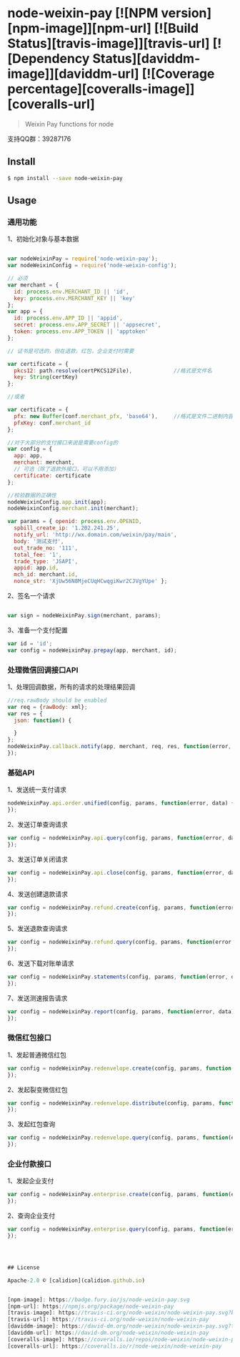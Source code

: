 # node-weixin-pay [![NPM version][npm-image]][npm-url] [![Build Status][travis-image]][travis-url] [![Dependency Status][daviddm-image]][daviddm-url] [![Coverage percentage][coveralls-image]][coveralls-url]

> Weixin Pay functions for node

支持QQ群：39287176

## Install

```sh
$ npm install --save node-weixin-pay
```

## Usage


### 通用功能

1、初始化对象与基本数据

```js

var nodeWeixinPay = require('node-weixin-pay');
var nodeWeixinConfig = require('node-weixin-config');

// 必须
var merchant = {
  id: process.env.MERCHANT_ID || 'id',
  key: process.env.MERCHANT_KEY || 'key'
};
var app = {
  id: process.env.APP_ID || 'appid',
  secret: process.env.APP_SECRET || 'appsecret',
  token: process.env.APP_TOKEN || 'apptoken'
};

// 证书是可选的，但在退款，红包，企业支付时需要

var certificate = {
  pkcs12: path.resolve(certPKCS12File),             //格式是文件名
  key: String(certKey)
};

//或者

var certificate = {
  pfx: new Buffer(conf.merchant_pfx, 'base64'),     //格式是文件二进制内容
  pfxKey: conf.merchant_id
};

//对于大部分的支付接口来说是需要config的
var config = {
  app: app,
  merchant: merchant,
  // 可选（除了退款外接口，可以不用添加）
  certificate: certificate
};

//校验数据的正确性
nodeWeixinConfig.app.init(app);
nodeWeixinConfig.merchant.init(merchant);

var params = { openid: process.env.OPENID,
  spbill_create_ip: '1.202.241.25',
  notify_url: 'http://wx.domain.com/weixin/pay/main',
  body: '测试支付',
  out_trade_no: '111',
  total_fee: '1',
  trade_type: 'JSAPI',
  appid: app.id,
  mch_id: merchant.id,
  nonce_str: 'XjUw56N8MjeCUqHCwqgiKwr2CJVgYUpe' };

```

2、签名一个请求

```js

var sign = nodeWeixinPay.sign(merchant, params);
```


3、准备一个支付配置

```js
var id = 'id';
var config = nodeWeixinPay.prepay(app, merchant, id);
```

### 处理微信回调接口API

1、处理回调数据，所有的请求的处理结果回调

```js
//req.rawBody should be enabled
var req = {rawBody: xml};
var res = {
  json: function() {

  }
};
nodeWeixinPay.callback.notify(app, merchant, req, res, function(error, data) {
});
```

### 基础API

1、发送统一支付请求

```js
nodeWeixinPay.api.order.unified(config, params, function(error, data) {
});
```

2、发送订单查询请求

```js
var config = nodeWeixinPay.api.query(config, params, function(error, data) {
});
```

3、发送订单关闭请求

```js
var config = nodeWeixinPay.api.close(config, params, function(error, data) {
});
```

4、发送创建退款请求

```js
var config = nodeWeixinPay.refund.create(config, params, function(error, data) {
});
```

5、发送退款查询请求

```js
var config = nodeWeixinPay.refund.query(config, params, function(error, data) {
});
```

6、发送下载对账单请求

```js
var config = nodeWeixinPay.statements(config, params, function(error, data) {
});
```

7、发送测速报告请求

```js
var config = nodeWeixinPay.report(config, params, function(error, data) {
});
```

### 微信红包接口

1、发起普通微信红包

```js
var config = nodeWeixinPay.redenvelope.create(config, params, function(error, data) {
});
```
2、发起裂变微信红包

```js
var config = nodeWeixinPay.redenvelope.distribute(config, params, function(error, data) {
});
```
3、发起红包查询

```js
var config = nodeWeixinPay.redenvelope.query(config, params, function(error, data) {
});
```

### 企业付款接口

1、发起企业支付

```js
var config = nodeWeixinPay.enterprise.create(config, params, function(error, data) {
});
```

2、查询企业支付

```js
var config = nodeWeixinPay.enterprise.query(config, params, function(error, data) {
});




## License

Apache-2.0 © [calidion](calidion.github.io)


[npm-image]: https://badge.fury.io/js/node-weixin-pay.svg
[npm-url]: https://npmjs.org/package/node-weixin-pay
[travis-image]: https://travis-ci.org/node-weixin/node-weixin-pay.svg?branch=master
[travis-url]: https://travis-ci.org/node-weixin/node-weixin-pay
[daviddm-image]: https://david-dm.org/node-weixin/node-weixin-pay.svg?theme=shields.io
[daviddm-url]: https://david-dm.org/node-weixin/node-weixin-pay
[coveralls-image]: https://coveralls.io/repos/node-weixin/node-weixin-pay/badge.svg
[coveralls-url]: https://coveralls.io/r/node-weixin/node-weixin-pay
